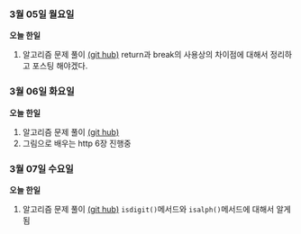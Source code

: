### 3월 05일 월요일

**오늘 한일**

1. 알고리즘 문제 풀이 [(git hub)](https://github.com/zooozoo/algorithm)
   return과 break의 사용상의 차이점에 대해서 정리하고 포스팅 해야겠다.
   ​


### 3월 06일 화요일

**오늘 한일**

1. 알고리즘 문제 풀이 [(git hub)](https://github.com/zooozoo/algorithm)
2. 그림으로 배우는 http 
   6장 진행중



### 3월 07일 수요일

**오늘 한일**

1. 알고리즘 문제 풀이 [(git hub)](https://github.com/zooozoo/algorithm)
   `isdigit()`메서드와 `isalph()`메서드에 대해서 알게됨